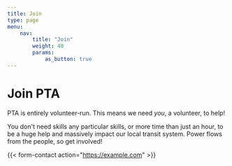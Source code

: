 ```yaml
---
title: Join
type: page
menu:
    nav:
        title: "Join"
        weight: 40
        params:
            as_button: true
---
```


# Join PTA

PTA is entirely volunteer-run. This means we need *you*, a volunteer, to help!

You don't need skills any particular skills, or more time than just an hour, to
be a huge help and massively impact our local transit system. Power flows from
the people, so get involved!

{{< form-contact action="https://example.com"  >}}

